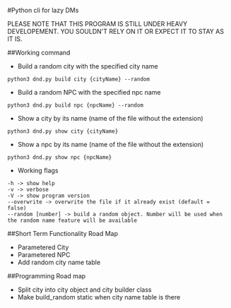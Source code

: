 
<!--<img src="https://img.shields.io/sonar/http/binarytiger.me:9000/03:dnd-cli/tech_debt.svg">-->

#Python cli for lazy DMs

PLEASE NOTE THAT THIS PROGRAM IS STILL UNDER HEAVY DEVELOPEMENT. YOU SOULDN'T RELY ON IT OR EXPECT IT TO STAY AS IT IS.

##Working command

- Build a random city with the specified city name

```shell
python3 dnd.py build city {cityName} --random
```

- Build a random NPC with the specified npc name

```shell
python3 dnd.py build npc {npcName} --random
```

- Show a city by its name (name of the file without the extension)

```shell
python3 dnd.py show city {cityName}
```

- Show a npc by its name (name of the file without the extension)

```shell
python3 dnd.py show npc {npcName}
```

- Working flags
```shell
-h -> show help
-v -> verbose
-V -> show program version
--overwrite -> overwrite the file if it already exist (default = false)
--random [number] -> build a random object. Number will be used when the random name feature will be available
```

##Short Term Functionality Road Map

- Parametered City
- Parametered NPC
- Add random city name table

##Programming Road map

- Split city into city object and city builder class
- Make build_random static when city name table is there